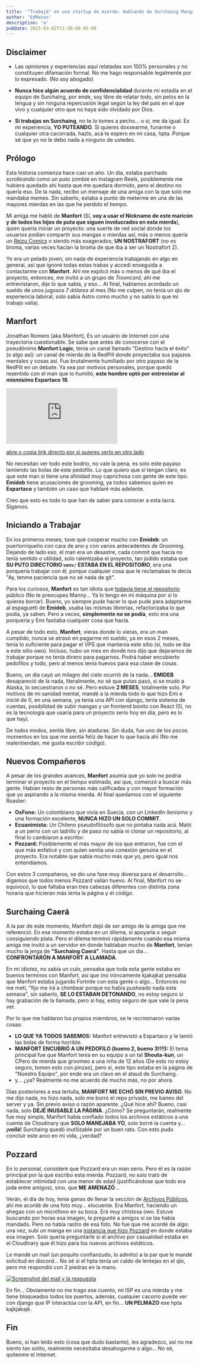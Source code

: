 ```yaml
---
title: '"Trabajé" en una startup de mierda: Hablando de Surchaing Manga'
author: 'EdMateo'
description: 'a'
pubDate: 2025-03-02T11:30:00-05:00
---
```


## Disclaimer

- Las opiniones y experiencias aquí relatadas son 100% personales y no constituyen difamación formal. No me hago responsable legalmente por lo expresado. (No soy abogado)

- **Nunca hice algún acuerdo de confidencialidad** durante mi estadía en el equipo de Surchaing, por ende, soy libre de relatar todo, sin pelos en la lengua y sin ninguna repercusión legal según la ley del país en el que vivo y cualquier otro que no haya sido olvidado por Dios.

- **Si trabajas en Surchaing**, no te lo tomes a pecho... o sí, me da igual. Es mi experiencia, **YO PUTEANDO**. Si quieres doxxearme, funarme o cualquier otra cacorrada, hazlo, acá te espero en mi casa, hpta. Porque sé que yo no le debo nada a ninguno de ustedes.

## Prólogo

Esta historia comienza hace casi un año. Un día, estaba parchado *scrolleando* como un puto zombie en Instagram Reels, posiblemente me hubiera quedado ahí hasta que me quedara dormido, pero el destino no quería eso. De la nada, recibo un mensaje de una amiga con la que solo me mandaba memes. Sin saberlo, estaba a punto de meterme en una de las mayores mierdas en las que he perdido el tiempo.

Mi amiga me habló de **Manfort** (Sí, **voy a usar el Nickname de este maricón y de todos los hijos de puta que siguen involucrados en esta mierda**), quien quería iniciar un proyecto: una suerte de red social donde los usuarios podían compartir sus mangas o mierdas así, más o menos quería un [Reizu Comics](https://reizucomics.com/) o siendo más exagerados; **UN NOSTRAFORT** (no es broma, varias veces hacían la broma de que iba a ser un Nostrafort 2).

Yo era un pelado joven, sin nada de experiencia trabajando en algo en general, así que ignoré todas estas trabas y accedí enseguida a contactarme con **Manfort**. Ahí me explicó más o menos de qué iba el proyecto, entonces, me invitó a un grupo de *Trooncord*, ahí me entrevistaron, dije lo que sabía, y eso... Al final, habíamos acordado un sueldo de unos jugosos *7 dólares* al mes (No me culpen, no tenía un qlo de experiencia laboral, solo sabía Astro como mucho y no sabía lo que mi trabajo valía).


## Manfort

Jonathan Romero (aka Manfort), Es un usuario de Internet con una trayectoria cuestionable. Se sabe que antes de conocerse con el pseudónimo **Manfort Logic**, tenía un canal llamado "Destino hacía el éxito" (o algo así): un canal de mierda de la RedPill donde proyectaba sus pajazos mentales y cosas así. Fue brutalmente humillado por otro payaso de la RedPill en un debate. Ya sea por motivos personales, porque quedó resentido con el man que lo humilló, **este hombre optó por entrevistar al mismísimo Espartaco 18**. 

<iframe src="https://www.youtube.com/embed/-Qn1NnGhUvc?si=tnsRfqSD3novRvRM" title="YouTube video player" frameborder="0" allow="accelerometer; autoplay; clipboard-write; encrypted-media; gyroscope; picture-in-picture; web-share" referrerpolicy="strict-origin-when-cross-origin" allowfullscreen></iframe>

[abre o copia link directo por si quieres verlo en otro lado](https://www.youtube.com/watch?v=-Qn1NnGhUvc&t=4954s)

No necesitan ver todo este bodrio, no vale la pena, es solo este payaso lamiendo las bolas de este pedofilo. Lo que quiero que sí tengan claro, es que este man si tiene una afinidad muy caprichosa con gente de este tipo. **Emideb** tiene acusaciones de grooming, ya todos sabemos quien es **Espartaco** y también un caso que hablaré más adelante.

Creo que esto es todo lo que han de saber para conocer a esta lacra. Sigamos.

## Iniciando a Trabajar

En los primeros meses, tuve que cooperar mucho con **Emideb**: un puertorriqueño con cara de ano y con varios antecedentes de Grooming. Dejando de lado eso, el man era un desastre, cada commit que hacía no tenía sentido o utilidad, solo ralentizaba el proyecto, tan jodido estaba que **SU PUTO DIRECTORIO `venv/` ESTABA EN EL REPOSITORIO**, era una porquería trabajar con él, porque cualquier cosa que le reclamabas te decía "Ay, tenme paciencia que no sé nada de git".

Para los curiosos, **Manfort** es tan idiota que [todavía tiene el repositorio](https://github.com/Many3102w/Surchaing-manga) público (No te preocupes Manny... Ya lo tengo en mi máquina por si lo quieres borrar). Bueno, yo siempre pude hacer lo que pude para adaptarme al espaguetti de **Emideb**, usaba las mismas librerías, refactorizaba lo que podía, ya saben. Pero a veces, **simplemente no se podía**, esto era una porquería y Emi fastiaba cualquier cosa que hacía.

A pesar de todo esto, **Manfort**, vieras donde lo vieras, era un man cumplido, nunca se atrasó en pagarme mi sueldo, ya en esos 2 meses, tenía lo suficiente para pagar el VPS que mantenía este sitio (sí, todo se iba a este sitio owo). Incluso, hubo un mes en donde nos dijo que dejaramos de trabajar porque no tenía dinero para pagarnos. Podrá haber encubierto pedofilos y todo, pero al menos tenía huevos para esa clase de cosas.

Bueno, un día cayó un milagro del cielo ocurrió de la nada... **EMIDEB** desapareció de la nada, literalmente, no sé que putas pasó, si se mudó a Alaska, lo secuestraron o no sé. Pero estuve **2 MESES**, totalmente solo. Por motivos de mi sanidad mental, mandé a la mierda todo lo que hizo Emi e inicié de 0, en una semana, ya tenía una API con django, tenía sistema de cuentas, posibilidad de subir mangas y un frontend bonito con React (Sí, no es la tecnología que usaría para un proyecto serío hoy en día, pero es lo que hay).

De todos modos, sentía libre, sin ataduras. Sin duda, fue uno de los pocos momentos en los que me sentía feliz de hacer lo que hacía ahí (No me malentiendan, me gusta escribir código).

## Nuevos Compañeros

A pesar de los grandes avances, **Manfort** asumía que yo solo no podría terminar el proyecto en el tiempo estimado, así que, comenzó a buscar más gente. Habían resto de personas más calificadas y con mayor formación que yo aspirando a la misma mierda. Al final quedamos con el siguiente Roaster:

- **OxFone:** Un colombiano que vivía en Suecia, con un LinkedIn llenísimo y una formación excelente, **NUNCA HIZO UN SOLO COMMIT**.
- **Ecuanimista:** Un Chileno pseudofilósofo que no pintaba nada acá. Mató a un perro con un ladrillo y de paso no sabía ni clonar un repositorio, al final lo cambiaron a escritor.
- **Pozzard:** Posiblemente el más mayor de los que entraron, fue con el que más enfaticé y con quien sentía una conexión genuina en el proyecto. Era notable que sabía mucho más que yo, pero igual nos entendíamos.

Con estos 3 compañeros, se dio una fase muy diversa para el desarrollo... digamos que todos menos Pozzard valían huevo. Al final, Manfort no se equivocó, lo que faltaba eran tres cabezas diferentes con distinta zona horaria que hicieran más lenta la página y el código.

## Surchaing Caerá

A la par de este momento, Manfort dejó de ser amigo de la amiga que me referenció. En ese momento estaba en un dilema, si apoyarla o seguir consiguiendo plata. Pero el dilema terminó rápidamente cuando esa misma amiga me invitó a un servidor en donde hablaban mucho de **Manfort**, tenían mucho la jerga de **"Surchaing Caerá"**. Hasta que un día... **CONFRONTARÓN A MANFORT A LLAMADA**.

En mi idiotez, no sabía un culo, pensaba que toda esta gente estaba en buenos terminos con Manfort, así que (no iróncamente kjakajka) pensaba que Manfort estaba jugando Fortnite con esta gente o algo... Entonces no me metí, "fijo me irá a chimbear porque no había pusheado nada esta semana", sin saberlo, **SE LO ESTABAN DETONANDO**, no estoy seguro si hay grabación de la llamada, pero si hay, estoy seguro de que vale la pena ver.

Por lo que me hablaron los propios miembros, se le recriminaron varias cosas:

- **LO QUE YA TODOS SABEMOS:** Manfort entrevistó a Espartaco y le lamió las bolas de forma horrible.
- **MANFORT ENCUBRIÓ A UN PEDOFILO (bueno 2, bueno 3!!!!):** El tema principal fue que Manfort tenía en su equipo a un tal **Shouta-kun**, un CPero de mierda que groomeo a una niña de 12 años (De esto no estoy seguro, tomen esto con pinzas), pero sí, este tipo estaba en la página de "Nuestro Equipo", por ende era un clavo en el ataud de Surchaing.
- y... ¿ya? Realmente no me acuerdo de mucho más, no por ahora.

Días posteriores a esa tertulia, **MANFORT ME ECHÓ SIN PREVIO AVISO**. No me dijo nada, no hizo nada, solo me borró el repo privado, me baneo del server y ya. Sin previo aviso o razón aparente. ¿Qué hice ahí? Bueno, casi nada, solo **DEJÉ INUSABLE LA PÁGINA**. ¿Cómo? Se preguntarán, realmente fue muy simple, Manfort había confiado todos los archivos estáticos a una cuenta de Cloudinary que **SOLO MANEJABA YO**, solo borré la cuenta y... **¡voilà!** Surchaing quedó inutilizable por un buen rato. Con esto pudo concluir este arco en mi vida, ¿verdad?

## Pozzard

En lo personal, consideré que Pozzard era un man serio. Pero él es la razón principal por la que escribo esta mierda. Pozzard, no solo trató de establecer intimidad con una menor de edad (justificándose que todo era joda entre amigos), sino, que **ME AMENAZÓ**...

Verán, el día de hoy, tenía ganas de llenar la sección de [Archivos Públicos](http://files.edmateo.site), ahí me acordé de una foto muy... elocuente. Era Manfort, haciendo un ahegao con un micrófono en su boca. Erá muy chistosa owo. Estuve buscando por horas esa imagen, le pregunté a amigos si se las había mandado. Pero no había rastro de esa foto. No fue que me acordé de algo: una vez, subí un manga en una [instancia que hizo Pozzard](https://surchaing.bonzzard.com.ar/) en donde estaba esa imagen. Solo quería preguntarle si el archivo por casualidad estaba en el Cloudinary que él hizo para los nuevos archivos estáticos.

Le mandé un mail (un poquito confianzudo, lo admito) a la par que le mandé solicitud en discord... No sé si el hpta tenía un caldo de lentejas en el qlo, pero me respondió con 2 piedras en la mano.

[![Screenshot del mail y la respuesta](https://files.edmateo.site/Gem/Pozzard.png)](https://files.edmateo.site/Gem/Pozzard.png)

En fin... Obviamente no me trago ese cuento, mi ISP es una mierda y me tiene bloqueados todos los puertos, además, cualquier cacorro puede ver con django que IP interactúa con la API, en fin... **UN PELMAZO** ese hpta kajkjakajk.

## Fin

Bueno, si han leído esto (cosa que dudo bastante), les agradezco, así no me siento tan solito, realmente necesitaba desahogarme o algo... No sé, quítenme el Internet.
